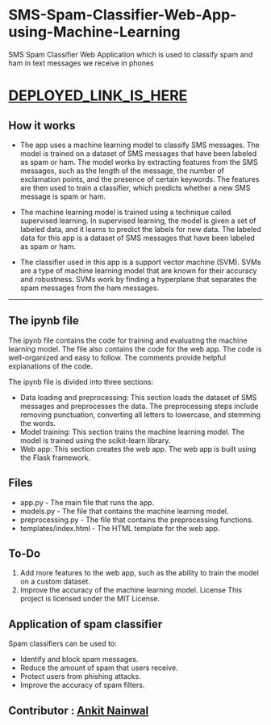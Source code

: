 # SMS-Spam-Classifier-Web-App-using-Machine-Learning
SMS Spam Classifier Web Application which is used to classify spam and ham in text messages we receive in phones

# [DEPLOYED_LINK_IS_HERE](https://sms-spam-classifier-web-app.streamlit.app/)

## How it works
- The app uses a machine learning model to classify SMS messages. The model is trained on a dataset of SMS messages that have been labeled as spam or ham. The model works by extracting features from the SMS messages, such as the length of the message, the number of exclamation points, and the presence of certain keywords. The features are then used to train a classifier, which predicts whether a new SMS message is spam or ham.

- The machine learning model is trained using a technique called supervised learning. In supervised learning, the model is given a set of labeled data, and it learns to predict the labels for new data. The labeled data for this app is a dataset of SMS messages that have been labeled as spam or ham.

- The classifier used in this app is a support vector machine (SVM). SVMs are a type of machine learning model that are known for their accuracy and robustness. SVMs work by finding a hyperplane that separates the spam messages from the ham messages.

<hr>

## The ipynb file
The ipynb file contains the code for training and evaluating the machine learning model. The file also contains the code for the web app. The code is well-organized and easy to follow. The comments provide helpful explanations of the code.

The ipynb file is divided into three sections:

* Data loading and preprocessing: This section loads the dataset of SMS messages and preprocesses the data. The preprocessing steps include removing punctuation, converting all letters to lowercase, and stemming the words.
* Model training: This section trains the machine learning model. The model is trained using the scikit-learn library.
* Web app: This section creates the web app. The web app is built using the Flask framework.


## Files
- app.py - The main file that runs the app.
- models.py - The file that contains the machine learning model.
- preprocessing.py - The file that contains the preprocessing functions.
- templates/index.html - The HTML template for the web app.

## To-Do
1. Add more features to the web app, such as the ability to train the model on a custom dataset.
2. Improve the accuracy of the machine learning model.
License
This project is licensed under the MIT License.


## Application of spam classifier

Spam classifiers can be used to:

* Identify and block spam messages.
* Reduce the amount of spam that users receive.
* Protect users from phishing attacks.
* Improve the accuracy of spam filters.


## Contributor : [Ankit Nainwal](https://github.com/nano-bot01)
